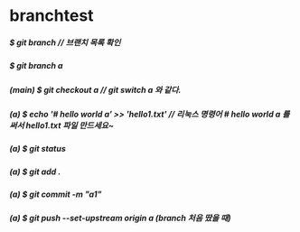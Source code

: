 # branchtest



##### $ git branch // 브랜치 목록 확인
##### $ git branch a
##### (main) $ git checkout a // git switch a 와 같다.
##### (a) $ echo '# hello world a' >> 'hello1.txt' // 리눅스 명령어 # hello world a 를 써서  hello1.txt 파일 만드세요~
##### (a) $ git status
##### (a) $ git add .
##### (a) $ git commit -m "a1"
##### (a) $ git push --set-upstream origin a (branch 처음 땄을 때)
